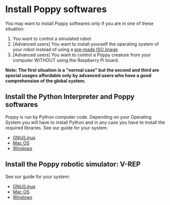 # Install Poppy softwares
You may want to install Poppy softwares only if you are in one of these situation:
1. You want to control a simulated robot
2. [Advanced users] You want to install yourself the operating system of your robot instead of using a [pre-made ISO image](../installing-images/README.md)
3. [Advanced users] You want to control a Poppy creature from your computer WITHOUT using the Raspberry Pi board.

**Note: The first situation is a "normal case" but the second and third are special usages affordable only by advanced users who have a good comprehension of the global system.**

## Install the Python Interpreter and Poppy softwares
Poppy is run by Python computer code. Depending on your Operating System you will have to install Python and in any case you have to install the required libraries.
See our guide for your system:
- [GNU/Linux](python-linux.md)
- [Mac OS](python-macos.md)
- [Windows](python-windows.md)

## Install the Poppy robotic simulator: V-REP

See our guide for your system:
- [GNU/Linux](vrep-linux.md)
- [Mac OS](vrep-macos.md)
- [Windows](vrep-windows.md)


